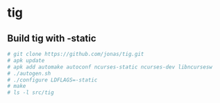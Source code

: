 tig
===

## Build tig with -static

```bash
# git clone https://github.com/jonas/tig.git
# apk update
# apk add automake autoconf ncurses-static ncurses-dev libncursesw
# ./autogen.sh
# ./configure LDFLAGS=-static
# make
# ls -l src/tig
```

